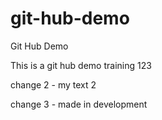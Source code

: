 # git-hub-demo
Git Hub Demo

This is a git hub demo training 123

change 2 - my text 2

change 3 - made in development
